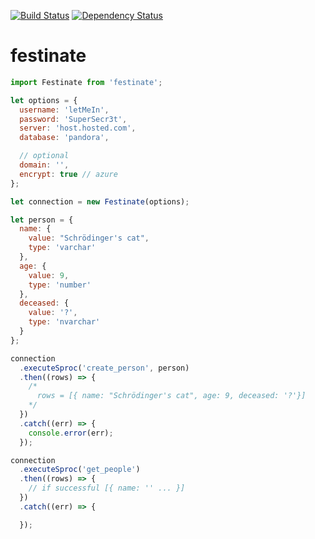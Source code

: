 [![Build Status](https://travis-ci.org/TylerGarlick/festinate.svg?branch=master)](https://travis-ci.org/TylerGarlick/festinate)
[![Dependency Status](https://www.versioneye.com/nodejs/festinate/0.2.3/badge.svg)](https://www.versioneye.com/nodejs/festinate/0.2.3)
# festinate


```javascript
import Festinate from 'festinate';

let options = {
  username: 'letMeIn',
  password: 'SuperSecr3t',
  server: 'host.hosted.com',
  database: 'pandora',

  // optional
  domain: '',
  encrypt: true // azure
};

let connection = new Festinate(options);

let person = {
  name: {
    value: "Schrödinger's cat",
    type: 'varchar'
  },
  age: {
    value: 9,
    type: 'number'
  },
  deceased: {
    value: '?',
    type: 'nvarchar'
  }
};

connection
  .executeSproc('create_person', person)
  .then((rows) => {
    /*
      rows = [{ name: "Schrödinger's cat", age: 9, deceased: '?'}]
    */
  })
  .catch((err) => {
    console.error(err);
  });

connection
  .executeSproc('get_people')
  .then((rows) => {
    // if successful [{ name: '' ... }]
  })
  .catch((err) => {

  });
```

